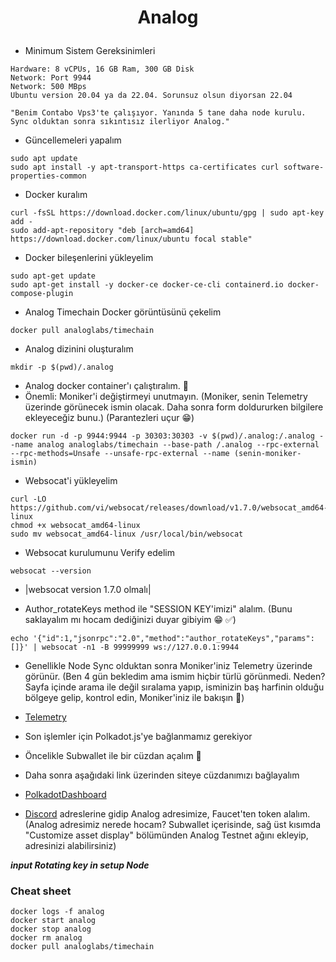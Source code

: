 <p align="center">
</p>
<h1>
<p align="center"> Analog </p>
</h1>


* Minimum Sistem Gereksinimleri

```console
Hardware: 8 vCPUs, 16 GB Ram, 300 GB Disk
Network: Port 9944
Network: 500 MBps
Ubuntu version 20.04 ya da 22.04. Sorunsuz olsun diyorsan 22.04

"Benim Contabo Vps3'te çalışıyor. Yanında 5 tane daha node kurulu. Sync olduktan sonra sıkıntısız ilerliyor Analog."
```


* Güncellemeleri yapalım

```console
sudo apt update
sudo apt install -y apt-transport-https ca-certificates curl software-properties-common
```

* Docker kuralım

```console
curl -fsSL https://download.docker.com/linux/ubuntu/gpg | sudo apt-key add -
sudo add-apt-repository "deb [arch=amd64] https://download.docker.com/linux/ubuntu focal stable"
```

* Docker bileşenlerini yükleyelim

```console
sudo apt-get update
sudo apt-get install -y docker-ce docker-ce-cli containerd.io docker-compose-plugin
```

* Analog Timechain Docker görüntüsünü çekelim

```console
docker pull analoglabs/timechain
```

* Analog dizinini oluşturalım
```console
mkdir -p $(pwd)/.analog
```

* Analog docker container'ı çalıştıralım. 🐅
* Önemli: Moniker'i değiştirmeyi unutmayın. (Moniker, senin Telemetry üzerinde görünecek ismin olacak. Daha sonra form doldururken bilgilere ekleyeceğiz bunu.) (Parantezleri uçur 😁) 

```console
docker run -d -p 9944:9944 -p 30303:30303 -v $(pwd)/.analog:/.analog --name analog analoglabs/timechain --base-path /.analog --rpc-external --rpc-methods=Unsafe --unsafe-rpc-external --name (senin-moniker-ismin)
```


* Websocat'i yükleyelim

```console
curl -LO https://github.com/vi/websocat/releases/download/v1.7.0/websocat_amd64-linux
chmod +x websocat_amd64-linux
sudo mv websocat_amd64-linux /usr/local/bin/websocat
```

* Websocat kurulumunu Verify edelim

```console
websocat --version
```

* |websocat version 1.7.0 olmalı|

* Author_rotateKeys method ile "SESSION KEY'imizi" alalım. (Bunu saklayalım mı hocam dediğinizi duyar gibiyim 😁 ✅)


```console
echo '{"id":1,"jsonrpc":"2.0","method":"author_rotateKeys","params":[]}' | websocat -n1 -B 99999999 ws://127.0.0.1:9944
```


* Genellikle Node Sync olduktan sonra Moniker'iniz Telemetry üzerinde görünür. (Ben 4 gün bekledim ama ismim hiçbir türlü görünmedi. Neden? Sayfa içinde arama ile değil sıralama yapıp, isminizin baş harfinin olduğu bölgeye gelip, kontrol edin, Moniker'iniz ile bakışın 🐅) 

* [Telemetry](https://telemetry.analog.one/)




* Son işlemler için Polkadot.js'ye bağlanmamız gerekiyor
* Öncelikle Subwallet ile bir cüzdan açalım 🐅
* Daha sonra aşağıdaki link üzerinden siteye cüzdanımızı bağlayalım
* [PolkadotDashboard](https://polkadot.js.org/apps/?rpc=wss%3A%2F%2Frpc.testnet.analog.one###/accounts/)
* <a href="https://discord.com/invite/analog">Discord</a> adreslerine gidip Analog adresimize, Faucet'ten token alalım. (Analog adresimiz nerede hocam? Subwallet içerisinde, sağ üst kısımda "Customize asset display" bölümünden Analog Testnet ağını ekleyip, adresinizi alabilirsiniz)


  
***input Rotating key in setup Node***

### Cheat sheet
```
docker logs -f analog
docker start analog
docker stop analog
docker rm analog
docker pull analoglabs/timechain
```

